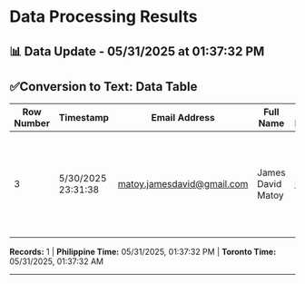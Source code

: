 # Data Processing Results

## 📊 Data Update - 05/31/2025 at 01:37:32 PM

## ✅Conversion to Text: Data Table

| Row Number | Timestamp | Email Address | Full Name | Upload Documents | File Name | Text File | Recent Date |
| --- | --- | --- | --- | --- | --- | --- | --- |
| 3 | 5/30/2025 23:31:38 | matoy.jamesdavid@gmail.com | James David Matoy | [Link](https://drive.google.com/open?id=1tDSr19rQEVU-8rKCNxUpUVmHN1yV0HP8) | AI Automation Engineer - James David Matoy - James David Matoy.pdf | [Link](https://drive.google.com/file/d/1zHGJIXxWWO1nzpMKBNy88Ekt-vepGf3_/view?usp=drivesdk) | Recent Date |



**Records:** 1 | **Philippine Time:** 05/31/2025, 01:37:32 PM | **Toronto Time:** 05/31/2025, 01:37:32 AM

---


